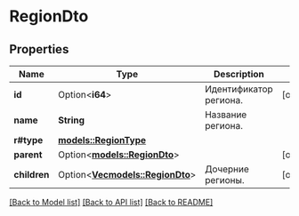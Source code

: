 # RegionDto

## Properties

Name | Type | Description | Notes
------------ | ------------- | ------------- | -------------
**id** | Option<**i64**> | Идентификатор региона. | [optional]
**name** | **String** | Название региона. | 
**r#type** | [**models::RegionType**](RegionType.md) |  | 
**parent** | Option<[**models::RegionDto**](RegionDTO.md)> |  | [optional]
**children** | Option<[**Vec<models::RegionDto>**](RegionDTO.md)> | Дочерние регионы. | [optional]

[[Back to Model list]](../README.md#documentation-for-models) [[Back to API list]](../README.md#documentation-for-api-endpoints) [[Back to README]](../README.md)


